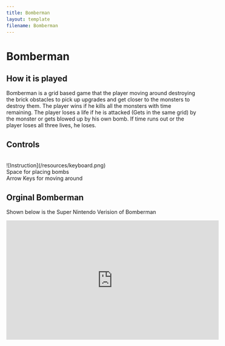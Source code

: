 ```yaml
---
title: Bomberman
layout: template
filename: Bomberman
---
```

# Bomberman

## How it is played
Bomberman is a grid based game that the player moving around destroying the brick obstacles to pick up upgrades and get closer to the monsters to destroy them. The player wins if he kills all the monsters with time remaining. The player loses a life if he is attacked (Gets in the same grid) by the monster or gets blowed up by his own bomb. If time runs out or the player loses all three lives, he loses.

## Controls
<br>
![Instruction](/resources/keyboard.png) <br>
Space      for placing bombs
<br>
Arrow Keys for moving around

## Orginal Bomberman
Shown below is the Super Nintendo Verision of Bomberman
<iframe width="560" height="315" src="https://www.youtube.com/embed/bifUVJlDXFQ" frameborder="0" allowfullscreen></iframe> 
